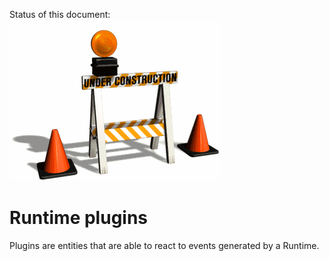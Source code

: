Status of this document:
![](../_assets/under-construction-flashing-barracade-animation.gif)

# Runtime plugins

Plugins are entities that are able to react to events generated by a Runtime.
